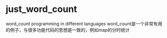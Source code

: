 # just_word_count
word_count programming in different languages
word_count是一个非常有用的例子，与很多功能代码的思想是一致的，例如map的分时统计
